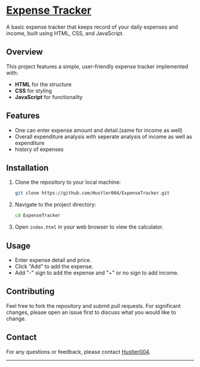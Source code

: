 
# [Expense Tracker](https://66ced0c224c7df039fc9a170--trackincomeandexpenses.netlify.app/)

A basic expense tracker that keeps record of your daily expenses and income, built using HTML, CSS, and JavaScript.

## Overview

This project features a simple, user-friendly expense tracker implemented with:
- **HTML** for the structure
- **CSS** for styling
- **JavaScript** for functionality

## Features

- One can enter expense amount and detail.(same for income as well)
- Overall expenditure analysis with seperate analysis of income as well as expenditure
- history of expenses

## Installation

1. Clone the repository to your local machine:
    ```bash
    git clone https://github.com/Hustler004/ExpenseTracker.git
    ```
2. Navigate to the project directory:
    ```bash
    cd ExpenseTracker
    ```
3. Open `index.html` in your web browser to view the calculator.

## Usage

- Enter expense detail and price.
- Click "Add" to add the expense.
- Add "-" sign to add the expense and "+" or no sign to add income.

## Contributing

Feel free to fork the repository and submit pull requests. For significant changes, please open an issue first to discuss what you would like to change.


## Contact

For any questions or feedback, please contact [Hustler004](agamagarwal004@gmail.com).

---

